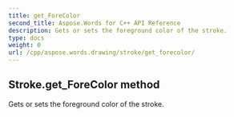 ```yaml
---
title: get_ForeColor
second_title: Aspose.Words for C++ API Reference
description: Gets or sets the foreground color of the stroke. 
type: docs
weight: 0
url: /cpp/aspose.words.drawing/stroke/get_forecolor/
---
```

## Stroke.get_ForeColor method


Gets or sets the foreground color of the stroke. 

